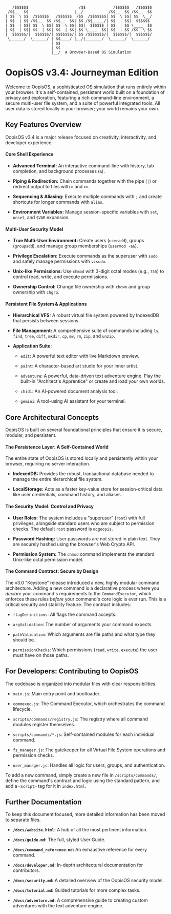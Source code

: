 ```
   /$$$$$$                      /$$            /$$$$$$   /$$$$$$
 /$$__  $$                    |__/           /$$__  $$ /$$__  $$
| $$  \ $$  /$$$$$$   /$$$$$$  /$$  /$$$$$$$| $$  \ $$| $$  \__/
| $$  | $$ /$$__  $$ /$$__  $$| $$ /$$_____/| $$  | $$|  $$$$$$
| $$  | $$| $$  \ $$| $$  \ $$| $$|  $$$$$$ | $$  | $$ \____  $$
| $$  | $$| $$  | $$| $$  | $$| $$ \____  $$| $$  | $$ /$$  \ $$
|  $$$$$$/|  $$$$$$/| $$$$$$$/| $$ /$$$$$$$/|  $$$$$$/|  $$$$$$/
 \______/  \______/ | $$____/ |__/|_______/  \______/  \______/
                    | $$
                    | $$
                    |__/  A Browser-Based OS Simulation
```

# OopisOS v3.4: Journeyman Edition

Welcome to OopisOS, a sophisticated OS simulation that runs entirely within your browser. It's a self-contained, persistent world built on a foundation of privacy and exploration, featuring a rich command-line environment, a secure multi-user file system, and a suite of powerful integrated tools. All user data is stored locally in your browser; your world remains your own.

## Key Features Overview

OopisOS v3.4 is a major release focused on creativity, interactivity, and developer experience.

#### Core Shell Experience

- **Advanced Terminal:** An interactive command-line with history, tab completion, and background processes (`&`).
    
- **Piping & Redirection:** Chain commands together with the pipe (`|`) or redirect output to files with `>` and `>>`.
    
- **Sequencing & Aliasing:** Execute multiple commands with `;` and create shortcuts for longer commands with `alias`.
    
- **Environment Variables:** Manage session-specific variables with `set`, `unset`, and `$VAR` expansion.
    

#### Multi-User Security Model

- **True Multi-User Environment:** Create users (`useradd`), groups (`groupadd`), and manage group memberships (`usermod -aG`).
    
- **Privilege Escalation:** Execute commands as the superuser with `sudo` and safely manage permissions with `visudo`.
    
- **Unix-like Permissions:** Use `chmod` with 3-digit octal modes (e.g., `755`) to control read, write, and execute permissions.
    
- **Ownership Control:** Change file ownership with `chown` and group ownership with `chgrp`.
    

#### Persistent File System & Applications

- **Hierarchical VFS:** A robust virtual file system powered by IndexedDB that persists between sessions.
    
- **File Management:** A comprehensive suite of commands including `ls`, `find`, `tree`, `diff`, `mkdir`, `cp`, `mv`, `rm`, `zip`, and `unzip`.
    
- **Application Suite:**
    
    - `edit`: A powerful text editor with live Markdown preview.
        
    - `paint`: A character-based art studio for your inner artist.
        
    - `adventure`: A powerful, data-driven text adventure engine. Play the built-in "Architect's Apprentice" or create and load your own worlds.
        
    - `chidi`: An AI-powered document analysis tool.
        
    - `gemini`: A tool-using AI assistant for your terminal.
        

## Core Architectural Concepts

OopisOS is built on several foundational principles that ensure it is secure, modular, and persistent.

#### The Persistence Layer: A Self-Contained World

The entire state of OopisOS is stored locally and persistently within your browser, requiring no server interaction.

- **IndexedDB:** Provides the robust, transactional database needed to manage the entire hierarchical file system.
    
- **LocalStorage:** Acts as a faster key-value store for session-critical data like user credentials, command history, and aliases.
    

#### The Security Model: Control and Privacy

- **User Roles:** The system includes a "superuser" (`root`) with full privileges, alongside standard users who are subject to permission checks. The default `root` password is `mcgoopis`.
    
- **Password Hashing:** User passwords are not stored in plain text. They are securely hashed using the browser's Web Crypto API.
    
- **Permission System:** The `chmod` command implements the standard Unix-like octal permission model.
    

#### The Command Contract: Secure by Design

The v3.0 "Keystone" release introduced a new, highly modular command architecture. Adding a new command is a declarative process where you _declare_ your command's requirements to the `CommandExecutor`, which enforces these rules _before_ your command's core logic is ever run. This is a critical security and stability feature. The contract includes:

- `flagDefinitions`: All flags the command accepts.
    
- `argValidation`: The number of arguments your command expects.
    
- `pathValidation`: Which arguments are file paths and what type they should be.
    
- `permissionChecks`: Which permissions (`read`, `write`, `execute`) the user must have on those paths.
    

## For Developers: Contributing to OopisOS

The codebase is organized into modular files with clear responsibilities.

- `main.js`: Main entry point and bootloader.
    
- `commexec.js`: The Command Executor, which orchestrates the command lifecycle.
    
- `scripts/commands/registry.js`: The registry where all command modules register themselves.
    
- `scripts/commands/*.js`: Self-contained modules for each individual command.
    
- `fs_manager.js`: The gatekeeper for all Virtual File System operations and permission checks.
    
- `user_manager.js`: Handles all logic for users, groups, and authentication.
    

To add a new command, simply create a new file in `/scripts/commands/`, define the command's contract and logic using the standard pattern, and add a `<script>` tag for it in `index.html`.

## Further Documentation

To keep this document focused, more detailed information has been moved to separate files.

- **`/docs/website.html`:** A hub of all the most pertinent information.

- **`/docs/guide.md`:** The full, styled User Guide.
    
- **`/docs/command_reference.md`:** An exhaustive reference for every command.
    
- **`/docs/developer.md`:** In-depth architectural documentation for contributors.
    
- **`/docs/security.md`:** A detailed overview of the OopisOS security model.
    
- **`/docs/tutorial.md`:** Guided tutorials for more complex tasks.
    
- **`/docs/adventure.md`:** A comprehensive guide to creating custom adventures with the text adventure engine.